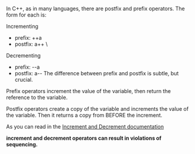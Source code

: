In C++, as in many languages, there are postfix and prefix operators.
The form for each is:

Incrementing

* prefix: ++a
* postfix: a++ \

Decrementing

* prefix: --a
* postfix: a--
The difference between prefix and postfix is subtle, but crucial.

Prefix operators increment the value of the variable, then return the reference to the variable.

Postfix operators create a copy of the variable and increments the value of the variable. Then it returns a copy from BEFORE the increment.

As you can read in the [Increment and Decrement documentation](https://en.cppreference.com/w/cpp/language/operator_incdec)

**increment and decrement operators can result in violations of sequencing.**
